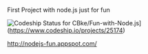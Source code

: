 First Project with node.js just for fun


![Codeship Status for CBke/Fun-with-Node.js](https://www.codeship.io/projects/f3c95240-e0d5-0131-fce5-3a1d3d24338d/status)](https://www.codeship.io/projects/25174)


http://nodejs-fun.appspot.com/
